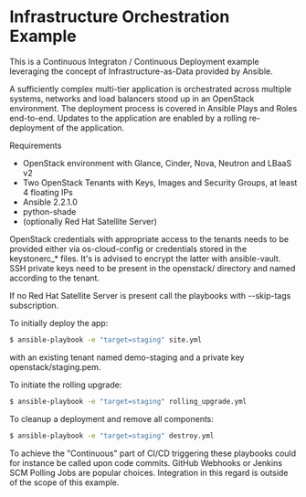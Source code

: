 # Infrastructure Orchestration Example

This is a Continuous Integraton / Continuous Deployment example leveraging the concept of Infrastructure-as-Data provided by Ansible.

A sufficiently complex multi-tier application is orchestrated across multiple systems, networks and load balancers stood up in an OpenStack environment. The deployment process is covered in Ansible Plays and Roles end-to-end. Updates to the application are enabled by a rolling re-deployment of the application.

Requirements

  - OpenStack environment with Glance, Cinder, Nova, Neutron and LBaaS v2
  - Two OpenStack Tenants with Keys, Images and Security Groups, at least 4 floating IPs
  - Ansible 2.2.1.0
  - python-shade
  - (optionally Red Hat Satellite Server)

OpenStack credentials with appropriate access to the tenants needs to be provided either via os-cloud-config or credentials stored in the keystonerc_* files. It's is advised to encrypt the latter with ansible-vault.
SSH private keys need to be present in the openstack/ directory and named according to the tenant.

If no Red Hat Satellite Server is present call the playbooks with --skip-tags subscription.

To initially deploy the app:

```sh
$ ansible-playbook -e "target=staging" site.yml
```

with an existing tenant named demo-staging and a private key openstack/staging.pem.

To initiate the rolling upgrade:

```sh
$ ansible-playbook -e "target=staging" rolling_upgrade.yml
```

To cleanup a deployment and remove all components:

```sh
$ ansible-playbook -e "target=staging" destroy.yml
```

To achieve the "Continuous" part of CI/CD triggering these playbooks could for instance be called upon code commits. GitHub Webhooks or Jenkins SCM Polling Jobs are popular choices. Integration in this regard is outside of the scope of this example.
